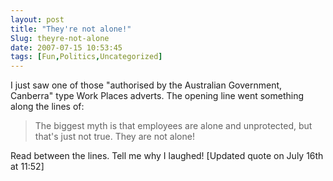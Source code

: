 ```yaml
---
layout: post
title: "They're not alone!"
Slug: theyre-not-alone
date: 2007-07-15 10:53:45
tags: [Fun,Politics,Uncategorized]
---
```

I just saw one of those "authorised by the Australian Government, Canberra" type Work Places adverts. The opening line went something along the lines of:

> The biggest myth is that employees are alone and unprotected, but that's just not true. They are not alone!

Read between the lines. Tell me why I laughed! \[Updated quote on July 16th at 11:52\]
